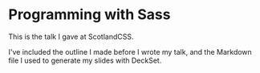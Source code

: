 # Programming with Sass

This is the talk I gave at ScotlandCSS.

I've included the outline I made before I wrote my talk,
and the Markdown file I used to generate my slides with DeckSet.
